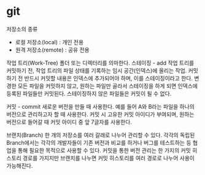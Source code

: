 # git
저장소의 종류
- 로컬 저장소(local) : 개인 전용
- 원격 저장소(remote) : 공유 전용

작업 트리(Work-Tree)
  폴더 또는 디렉터리를 의마한다.
스테이징 - add
  작업 트리를 커밋하기 전, 작업 트리의 파일 상태를 기록하는 임시 공간(인덱스)에 올리는 작업.
  커밋하기 전 반드시 커밋할 내용은 인덱스에 추가되어야 하며, 이를 스테이징이라고 한다.
  변경한 모든 파일을 커밋하지 않고, 원하는 파일만 골라서 스테이징을 하게 되면
  인덱스에 등록된 파일들만 커밋된다. 스테이징하지 않은 파일들은 커밋이 될 수 없다.

커밋 - commit
  새로운 버전을 만들 때 사용한다.
  예를 들어 A와 B라는 파일을 하나의 버전으로 관리하고자 할 때 사용한다.
  커밋 시 고유한 커밋 아이디가 부여되며, 원하는 버전으로 들어갈 때 커밋 아이디 중 앞 7글자를 사용한다.

브랜치(Branch)
  한 개의 저장소를 여러 갈래로 나누어 관리할 수 있다.
  각각의 독립된 Branch에서는 각각의 개발자들이 기존 버전과 비교를 하거나
  버그를 테스트하는 등 협업을 통해 필요한 목적으로 사용할 수 있다.
  커밋을 통한 버전 관리는 한 가지의 커밋 히스토리 경로를 가지지만
  브랜치를 나누면 커밋 히스토리를 여러 경로로 나누어 사용이 가능해진다.

  
